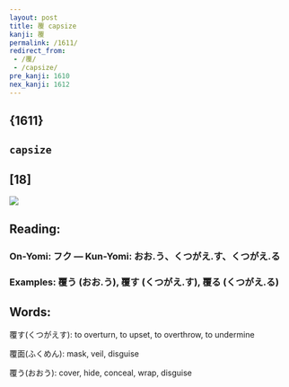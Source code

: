 ```yaml
---
layout: post
title: 覆 capsize
kanji: 覆
permalink: /1611/
redirect_from:
 - /覆/
 - /capsize/
pre_kanji: 1610
nex_kanji: 1612
---
```


## {1611}

## `capsize`

## [18]

<div class="stroke"><img src="E8A686.png" /></div>

## Reading:

### On-Yomi: フク &mdash; Kun-Yomi: おお.う、くつがえ.す、くつがえ.る

### Examples: 覆う (おお.う), 覆す (くつがえ.す), 覆る (くつがえ.る)

## Words:

覆す(くつがえす): to overturn, to upset, to overthrow, to undermine

覆面(ふくめん): mask, veil, disguise

覆う(おおう): cover, hide, conceal, wrap, disguise
